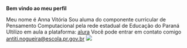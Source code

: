 **Bem vindo ao meu perfil**

Meu nome é Anna Vitória
Sou aluma do componente curricular de Pensamento Computacional pela rede estadual de Educação do Paraná
Ultilizo em aula a plataforma:
[alura](https://www.alura.com.br)
Você pode entrar em contato comigo
antiti.nogueira@escola.pr.gov.br
![](https://media1.tenor.com/m/PKKCAakpBZIAAAAC/neyney-neymar.gif)
